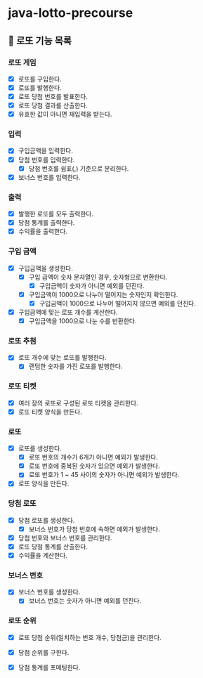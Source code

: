 # java-lotto-precourse

## 🏦 로또 기능 목록

### 로또 게임

- [x] 로또를 구입한다.
- [x] 로또를 발행한다.
- [x] 로또 당첨 번호를 발표한다.
- [x] 로또 당첨 결과를 산출한다.
- [x] 유효한 값이 아니면 재입력을 받는다.

### 입력

- [x] 구입금액을 입력한다.
- [x] 당첨 번호를 입력한다.
    - [x] 당첨 번호를 쉼표(,) 기준으로 분리한다.
- [x] 보너스 번호를 입력한다.

### 출력

- [x] 발행한 로또를 모두 출력한다.
- [x] 당첨 통계를 출력한다.
- [x] 수익률을 출력한다.

### 구입 금액

- [x] 구입금액을 생성한다.
    - [x] 구입 금액이 숫자 문자열인 경우, 숫자형으로 변환한다.
        - [x] 구입금액이 숫자가 아니면 예외를 던진다.
    - [x] 구입금액이 1000으로 나누어 떨어지는 숫자인지 확인한다.
        - [x] 구입금액이 1000으로 나누어 떨어지지 않으면 예외를 던진다.
- [x] 구입금액에 맞는 로또 개수를 계산한다.
    - [x] 구입금액을 1000으로 나눈 수를 반환한다.

### 로또 추첨

- [x] 로또 개수에 맞는 로또를 발행한다.
    - [x] 랜덤한 숫자를 가진 로또를 발행한다.

### 로또 티켓

- [x] 여러 장의 로또로 구성된 로또 티켓을 관리한다.
- [x] 로또 티켓 양식을 만든다.

### 로또

- [x] 로또를 생성한다.
    - [x] 로또 번호의 개수가 6개가 아니면 예외가 발생한다.
    - [x] 로또 번호에 중복된 숫자가 있으면 예외가 발생한다.
    - [x] 로또 번호가 1 ~ 45 사이의 숫자가 아니면 예외가 발생한다.
- [x] 로또 양식을 만든다.

### 당첨 로또

- [x] 당첨 로또를 생성한다.
    - [x] 보너스 번호가 당첨 번호에 속하면 예외가 발생한다.
- [x] 당첨 번호와 보너스 번호를 관리한다.
- [x] 로또 당첨 통계를 산출한다.
- [x] 수익률을 계산한다.

### 보너스 번호

- [x] 보너스 번호를 생성한다.
    - [x] 보너스 번호는 숫자가 아니면 예외를 던진다.

### 로또 순위

- [x] 로또 당첨 순위(일치하는 번호 개수, 당첨금)을 관리한다.
- [x] 당첨 순위를 구한다.
- [x] 당첨 통계를 포메팅한다.

